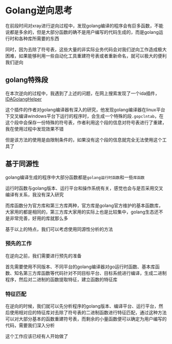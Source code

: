 # Golang逆向思考


在前段时间对xray进行逆向过程中，发现golang编译的程序会有巨多函数，不能说都是多余的，但是大部分函数的确不是用户编写的代码生成的，而是golang运行时和各种库所需要的东西

同时，因为去除了符号表，这些大量的非实际业务代码会对我们逆向工作造成极大困难，如果能够利用一些自动化工具重建符号表或者重新命名，就可以极大的便利我们逆向

## golang特殊段

在本次逆向的过程中，我遇到了上述的问题，在网上搜索发现了一个ida插件， [IDAGolangHelper](https://github.com/sibears/IDAGolangHelper.git) 

这个插件的作者对golang编译器有深入的研究，他发现golang编译器在linux平台下交叉编译windows平台下运行的程序时，会生成一个特殊的段`.gopclntab`，在这个段中会保存一份特殊的符号表，作者利用这个段的信息对符号表进行了重建，我在使用过程中发现效果不错

但是该方法的使用是由限制条件的，如果没有这个段的信息就完全无法使用这个工具了

## 基于同源性

golang编译生成的程序中大部分函数都是`golang运行时函数`和一些`库函数`

运行时函数与golang版本、运行平台和操作系统有关，感觉也会与是否采用交叉编译有关系，我没有深入研究

而库函数分为官方库和第三方库两种，官方库是golang官方维护的基本函数库，大家用的都是相同的，第三方库大家用的实际上也是比较集中，golang生态还不是非常完善，好用的库就那么多

基于以上的特点，我们可以考虑使用同源性分析的方法

### 预先的工作

在逆向之前，我们需要进行预先的准备

首先需要使用不同版本、不同平台的golang编译器对go运行时函数、基本库函数、知名第三方库函数等代码针对不同目标平台、目标系统进行编译，生成二进制程序，然后对二进制的函数提取特征，建立函数的特征库

### 特征匹配

在逆向的时候，我们就可以先分析程序的golang版本、编译平台、运行平台，然后使用相对应的特征库对去除了符号表的二进制函数进行特征匹配，通过这种方法可以对大部分基本的函数重建符号表，而剩余的小量函数便可以确定为用户编写的代码，需要我们深入分析

这个工作应该已经有人开始做了

